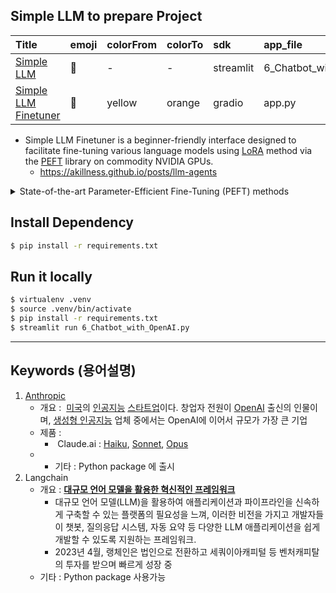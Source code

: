 

## Simple LLM to prepare Project


| Title | emoji | colorFrom | colorTo | sdk | app_file | pinned |
| :--- | :--- | :---| :--- | :--- | :--- | :--- |
| [Simple LLM](https://github.com/streamlit/llm-examples) | 🎈 | - | - | streamlit | 6_Chatbot_with_OpenAI.py | false |
| [Simple LLM Finetuner](https://github.com/lxe/simple-llm-finetuner?tab=readme-ov-file) | 🦙 | yellow | orange | gradio | app.py | false |


+ Simple LLM Finetuner is a beginner-friendly interface designed to facilitate fine-tuning various language models using [LoRA](https://arxiv.org/abs/2106.09685) method via the [PEFT](https://github.com/huggingface/peft) library on commodity NVIDIA GPUs.  
  + <https://akillness.github.io/posts/llm-agents>


<details markdown="1">
<summary> State-of-the-art Parameter-Efficient Fine-Tuning (PEFT) methods </summary>

대규모 사전 학습 모델의 미세 조정은 그 규모 때문에 종종 비용이 많이 듭니다. 파라미터 효율적 미세 조정(PEFT) 방법은 모델의 모든 파라미터 대신 소수의(추가) 모델 파라미터만 미세 조정함으로써 대규모 사전 학습 모델을 다양한 다운스트림 응용 프로그램에 효율적으로 적응시킬 수 있습니다. 이는 컴퓨팅 및 저장 비용을 크게 감소시킵니다. 최근 최첨단 PEFT 기술은 완전히 미세 조정된 모델과 비슷한 성능을 달성합니다.

PEFT는 모델 훈련과 추론을 쉽게 하기 위해 Transformers와 통합되었으며, Diffusers를 통해 다양한 어댑터를 편리하게 관리할 수 있습니다. 또한, Accelerate를 통해 매우 큰 모델의 분산 훈련과 추론이 가능합니다.

> 팁
- PEFT 라이브러리에 구현된 PEFT 방법에 대해 읽고, 이러한 방법을 다양한 다운스트림 작업에 적용하는 방법을 보여주는 노트북을 확인하려면 PEFT 조직 페이지를 방문하세요. 조직 페이지에서 "Watch repos" 버튼을 클릭하여 새로 구현된 방법과 노트북에 대한 알림을 받을 수 있습니다!
- 지원되는 PEFT 방법 목록은 PEFT 어댑터 API 참조 섹션을 확인하고, 이러한 방법이 어떻게 작동하는지 배우기 위해 어댑터, 소프트 프롬프트 및 IA3 개념 가이드를 읽어보세요.
{: .prompt-tip }

</details>

## Install Dependency
~~~sh
$ pip install -r requirements.txt
~~~

## Run it locally
~~~sh
$ virtualenv .venv
$ source .venv/bin/activate
$ pip install -r requirements.txt
$ streamlit run 6_Chatbot_with_OpenAI.py
~~~

* * *

## Keywords (용어설명)

1. [Anthropic](https://namu.wiki/w/Anthropic)
   - 개요 :  [미국](https://namu.wiki/w/%EB%AF%B8%EA%B5%AD)의 [인공지능](https://namu.wiki/w/%EC%9D%B8%EA%B3%B5%EC%A7%80%EB%8A%A5) [스타트업](https://namu.wiki/w/%EC%8A%A4%ED%83%80%ED%8A%B8%EC%97%85)이다. 창업자 전원이 [OpenAI](https://namu.wiki/w/OpenAI) 출신의 인물이며, [생성형 인공지능](https://namu.wiki/w/%EC%83%9D%EC%84%B1%ED%98%95%20%EC%9D%B8%EA%B3%B5%EC%A7%80%EB%8A%A5) 업체 중에서는 OpenAI에 이어서 규모가 가장 큰 기업
   - 제품 :
     -  Claude.ai : [Haiku](https://namu.wiki/w/%ED%95%98%EC%9D%B4%EC%BF%A0), [Sonnet](https://namu.wiki/w/%EC%86%8C%EB%84%A4%ED%8A%B8), [Opus](https://namu.wiki/w/%EC%98%A4%ED%91%B8%EC%8A%A4#s-1)
   - - 기타 : Python package 에 출시
2. Langchain
   - 개요 : [**대규모 언어 모델을 활용한 혁신적인 프레임워크**](https://wikidocs.net/231151)
     - 대규모 언어 모델(LLM)을 활용하여 애플리케이션과 파이프라인을 신속하게 구축할 수 있는 플랫폼의 필요성을 느껴, 이러한 비전을 가지고 개발자들이 챗봇, 질의응답 시스템, 자동 요약 등 다양한 LLM 애플리케이션을 쉽게 개발할 수 있도록 지원하는 프레임워크.
     - 2023년 4월, 랭체인은 법인으로 전환하고 세쿼이아캐피털 등 벤처캐피탈의 투자를 받으며 빠르게 성장 중
   - 기타 : Python package 사용가능
